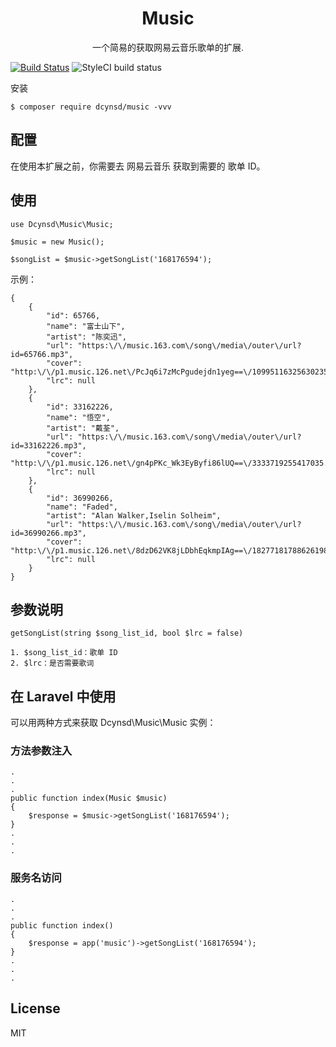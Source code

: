 <h1 align="center"> Music </h1>

<p align="center"> 一个简易的获取网易云音乐歌单的扩展.</p>

<p align="center">

[![Build Status](https://travis-ci.org/dcynsd/music.svg?branch=master)](https://travis-ci.org/dcynsd/music)
![StyleCI build status](https://github.styleci.io/repos/166193388/shield) 

</p

## 安装

```
$ composer require dcynsd/music -vvv
```

## 配置

在使用本扩展之前，你需要去 网易云音乐 获取到需要的 歌单 ID。

## 使用

```
use Dcynsd\Music\Music;

$music = new Music();

$songList = $music->getSongList('168176594');
```

示例：

```
{
    {
        "id": 65766,
        "name": "富士山下",
        "artist": "陈奕迅",
        "url": "https:\/\/music.163.com\/song\/media\/outer\/url?id=65766.mp3",
        "cover": "http:\/\/p1.music.126.net\/PcJq6i7zMcPgudejdn1yeg==\/109951163256302356.jpg",
        "lrc": null
    },
    {
        "id": 33162226,
        "name": "悟空",
        "artist": "戴荃",
        "url": "https:\/\/music.163.com\/song\/media\/outer\/url?id=33162226.mp3",
        "cover": "http:\/\/p1.music.126.net\/gn4pPKc_Wk3EyByfi86lUQ==\/3333719255417035.jpg",
        "lrc": null
    },
    {
        "id": 36990266,
        "name": "Faded",
        "artist": "Alan Walker,Iselin Solheim",
        "url": "https:\/\/music.163.com\/song\/media\/outer\/url?id=36990266.mp3",
        "cover": "http:\/\/p1.music.126.net\/8dzD62VK8jLDbhEqkmpIAg==\/18277181788626198.jpg",
        "lrc": null
    }
}
```

## 参数说明

```
getSongList(string $song_list_id, bool $lrc = false)

1. $song_list_id：歌单 ID
2. $lrc：是否需要歌词
```

## 在 Laravel 中使用

可以用两种方式来获取 Dcynsd\Music\Music 实例：

### 方法参数注入

```
.
.
.
public function index(Music $music) 
{
    $response = $music->getSongList('168176594');
}
.
.
.
```

### 服务名访问

```
.
.
.
public function index() 
{
    $response = app('music')->getSongList('168176594');
}
.
.
.
```

## License

MIT
